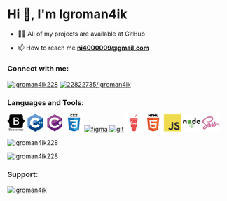 <h1 align="left">Hi 👋, I'm Igroman4ik</h1>

- 👨‍💻 All of my projects are available at GitHub

- 📫 How to reach me **ni4000009@gmail.com**

<h3 align="left">Connect with me:</h3>
<p align="left">
<a href="https://codepen.io/igroman4ik228" target="blank"><img align="center" src="https://raw.githubusercontent.com/rahuldkjain/github-profile-readme-generator/master/src/images/icons/Social/codepen.svg" alt="igroman4ik228" height="30" width="40" /></a>
<a href="https://stackoverflow.com/users/22822735/igroman4ik" target="blank"><img align="center" src="https://raw.githubusercontent.com/rahuldkjain/github-profile-readme-generator/master/src/images/icons/Social/stack-overflow.svg" alt="22822735/igroman4ik" height="30" width="40" /></a>
</p>

<h3 align="left">Languages and Tools:</h3>
<p align="left"><a href="https://getbootstrap.com" target="_blank" rel="noreferrer"><img src="https://raw.githubusercontent.com/devicons/devicon/master/icons/bootstrap/bootstrap-plain-wordmark.svg" alt="bootstrap" width="40" height="40"/></a> <a href="https://www.w3schools.com/cpp/" target="_blank" rel="noreferrer"><img src="https://raw.githubusercontent.com/devicons/devicon/master/icons/cplusplus/cplusplus-original.svg" alt="cplusplus" width="40" height="40"/></a> <a href="https://www.w3schools.com/cs/" target="_blank" rel="noreferrer"><img src="https://raw.githubusercontent.com/devicons/devicon/master/icons/csharp/csharp-original.svg" alt="csharp" width="40" height="40"/></a> <a href="https://www.w3schools.com/css/" target="_blank" rel="noreferrer"><img src="https://raw.githubusercontent.com/devicons/devicon/master/icons/css3/css3-original-wordmark.svg" alt="css3" width="40" height="40"/></a> <a href="https://www.figma.com/" target="_blank" rel="noreferrer"><img src="https://www.vectorlogo.zone/logos/figma/figma-icon.svg" alt="figma" width="40" height="40"/></a> <a href="https://git-scm.com/" target="_blank" rel="noreferrer"><img src="https://www.vectorlogo.zone/logos/git-scm/git-scm-icon.svg" alt="git" width="40" height="40"/></a> <a href="https://gulpjs.com" target="_blank" rel="noreferrer"> <img src="https://raw.githubusercontent.com/devicons/devicon/master/icons/gulp/gulp-plain.svg" alt="gulp" width="40" height="40"/></a> <a href="https://www.w3.org/html/" target="_blank" rel="noreferrer"><img src="https://raw.githubusercontent.com/devicons/devicon/master/icons/html5/html5-original-wordmark.svg" alt="html5" width="40" height="40"/></a> <a href="https://developer.mozilla.org/en-US/docs/Web/JavaScript" target="_blank" rel="noreferrer"><img src="https://raw.githubusercontent.com/devicons/devicon/master/icons/javascript/javascript-original.svg" alt="javascript" width="40" height="40"/></a> <a href="https://nodejs.org" target="_blank" rel="noreferrer"><img src="https://raw.githubusercontent.com/devicons/devicon/master/icons/nodejs/nodejs-original-wordmark.svg" alt="nodejs" width="40" height="40"/></a> <a href="https://sass-lang.com" target="_blank" rel="noreferrer"><img src="https://raw.githubusercontent.com/devicons/devicon/master/icons/sass/sass-original.svg" alt="sass" width="40" height="40"/></a></p>

<p align="left"><img src="https://github-readme-streak-stats.herokuapp.com/?user=igroman4ik228&theme=dark" alt="igroman4ik228" /></p>

<p align="left"><img src="https://github-readme-stats.vercel.app/api/top-langs?username=igroman4ik228&show_icons=true&theme=dark&title_color=ac44c1&text_color=f5f5f5&hide_border=true&locale=en&layout=compact" alt="igroman4ik228" /></p>

<h3 align="left">Support:</h3>
<p align="left" ><a href="https://www.buymeacoffee.com/igroman4ik"><img src="https://cdn.buymeacoffee.com/buttons/v2/default-yellow.png" height="50" width="180" alt="igroman4ik" /></a></p><br><br>
